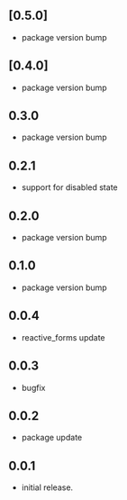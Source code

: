 ## [0.5.0]
* package version bump

## [0.4.0]
* package version bump

## 0.3.0
* package version bump

## 0.2.1
* support for disabled state

## 0.2.0
* package version bump

## 0.1.0
* package version bump

## 0.0.4
* reactive_forms update

## 0.0.3
* bugfix

## 0.0.2
* package update

## 0.0.1
* initial release.
